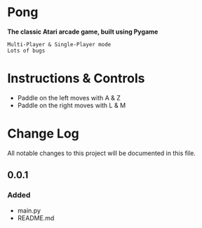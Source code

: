# Pong
**The classic Atari arcade game, built using Pygame**

    Multi-Player & Single-Player mode
    Lots of bugs

# Instructions & Controls
- Paddle on the left moves with A & Z
- Paddle on the right moves with L & M

# Change Log
All notable changes to this project will be documented in this file.

## 0.0.1
### Added
- main.py
- README.md

